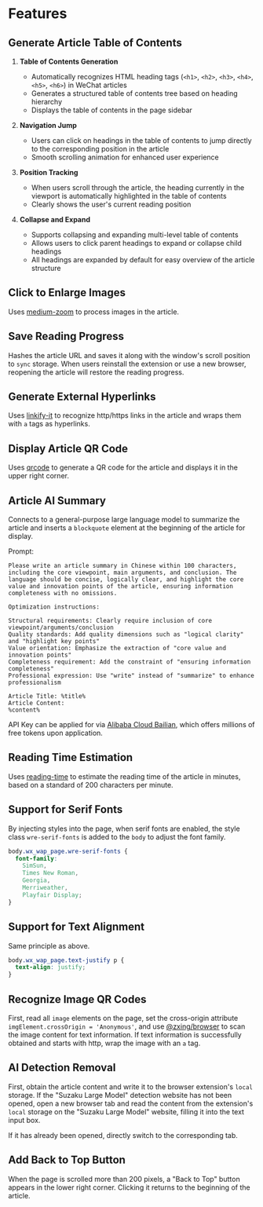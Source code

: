 # Features

## Generate Article Table of Contents

1. **Table of Contents Generation**

   - Automatically recognizes HTML heading tags (`<h1>`, `<h2>`, `<h3>`, `<h4>`, `<h5>`, `<h6>`) in WeChat articles
   - Generates a structured table of contents tree based on heading hierarchy
   - Displays the table of contents in the page sidebar

2. **Navigation Jump**

   - Users can click on headings in the table of contents to jump directly to the corresponding position in the article
   - Smooth scrolling animation for enhanced user experience

3. **Position Tracking**

   - When users scroll through the article, the heading currently in the viewport is automatically highlighted in the table of contents
   - Clearly shows the user's current reading position

4. **Collapse and Expand**
   - Supports collapsing and expanding multi-level table of contents
   - Allows users to click parent headings to expand or collapse child headings
   - All headings are expanded by default for easy overview of the article structure

## Click to Enlarge Images

Uses [medium-zoom](https://github.com/francoischalifour/medium-zoom) to process images in the article.

## Save Reading Progress

Hashes the article URL and saves it along with the window's scroll position to `sync` storage. When users reinstall the extension or use a new browser, reopening the article will restore the reading progress.

## Generate External Hyperlinks

Uses [linkify-it](https://github.com/markdown-it/linkify-it) to recognize http/https links in the article and wraps them with `a` tags as hyperlinks.

## Display Article QR Code

Uses [qrcode](https://github.com/soldair/node-qrcode) to generate a QR code for the article and displays it in the upper right corner.

## Article AI Summary

Connects to a general-purpose large language model to summarize the article and inserts a `blockquote` element at the beginning of the article for display.

Prompt:

```text
Please write an article summary in Chinese within 100 characters, including the core viewpoint, main arguments, and conclusion. The language should be concise, logically clear, and highlight the core value and innovation points of the article, ensuring information completeness with no omissions.

Optimization instructions:

Structural requirements: Clearly require inclusion of core viewpoint/arguments/conclusion
Quality standards: Add quality dimensions such as "logical clarity" and "highlight key points"
Value orientation: Emphasize the extraction of "core value and innovation points"
Completeness requirement: Add the constraint of "ensuring information completeness"
Professional expression: Use "write" instead of "summarize" to enhance professionalism

Article Title: %title%
Article Content:
%content%
```

API Key can be applied for via [Alibaba Cloud Bailian](https://bailian.console.aliyun.com/?tab=api#/api), which offers millions of free tokens upon application.

## Reading Time Estimation

Uses [reading-time](https://github.com/ngryman/reading-time) to estimate the reading time of the article in minutes, based on a standard of 200 characters per minute.

## Support for Serif Fonts

By injecting styles into the page, when serif fonts are enabled, the style class `wre-serif-fonts` is added to the `body` to adjust the font family.

```css
body.wx_wap_page.wre-serif-fonts {
  font-family:
    SimSun,
    Times New Roman,
    Georgia,
    Merriweather,
    Playfair Display;
}
```

## Support for Text Alignment

Same principle as above.

```css
body.wx_wap_page.text-justify p {
  text-align: justify;
}
```

## Recognize Image QR Codes

First, read all `image` elements on the page, set the cross-origin attribute `imgElement.crossOrigin = 'Anonymous'`, and use [@zxing/browser](https://github.com/zxing-js/browser) to scan the image content for text information. If text information is successfully obtained and starts with http, wrap the image with an `a` tag.

## AI Detection Removal

First, obtain the article content and write it to the browser extension's `local` storage.
If the "Suzaku Large Model" detection website has not been opened, open a new browser tab and read the content from the extension's `local` storage on the "Suzaku Large Model" website, filling it into the text input box.

If it has already been opened, directly switch to the corresponding tab.

## Add Back to Top Button

When the page is scrolled more than 200 pixels, a "Back to Top" button appears in the lower right corner. Clicking it returns to the beginning of the article.